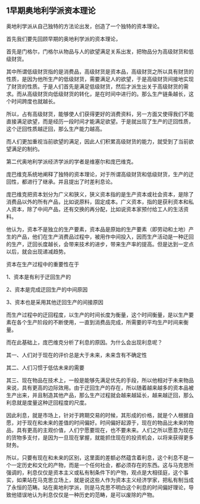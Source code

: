 <h2>1早期奥地利学派资本理论</h2><p data-pid="JyctIF5c">奥地利学派从自己独特的方法论出发，创造了一个独特的资本理论。</p><p data-pid="_zt89hAj">首先我们要先回顾早期的奥地利学派的资本理论，</p><p data-pid="gqUGxa-l">首先是门格尔，门格尔从物品与人的欲望满足关系出发，把物品分为高级财货和低级财货。</p><p data-pid="4ux62_za">其中所谓低级财货指的是消费品，高级财货是资本品，高级财货之所以具有财货的性质，是因为他所生产的低级财货，需要满足人的欲望，于是高级财货间接地实现了财货的性质。于是人们首先是满足低级财货，然后才派生出关于高级财货的需求。而从高级财货向低级财货的转化，是在时间中进行的。那么生产链条越长，这个时间跨度也就越长。</p><p data-pid="9fm66ppI">所以，占有高级财货，能够使人们获得更好的消费资料，另一方面又使得我们不能直接满足欲望，而是经历一段时间才能满足欲望。于是就出现了生产的迂回性质，这个迂回性质越迂回，那么生产能力越高。</p><p data-pid="69WIlTpH">而人们更加重视当前欲望的满足，因此人们积累高级财货的能力，就受到了当前欲望满足的制约。</p><p data-pid="eABLeSjk">第二代奥地利学派经济学派的学者是维塞尔和庞巴维克。</p><p data-pid="yYKr34Se">庞巴维克系统地阐释了独特的资本理论，对于所谓高级财货和低级财货，生产的迂回性，都进行了继承。并且提出了时差利息论。</p><p data-pid="cry-cpAT">庞巴维克把资本划分为广义和狭义，狭义资本指的是生产资本或社会资本，是除了消费品以外的所有产品，比如说原料，固定成本。广义资本，指的是获利资本和私人资本，除了中间产品，还有交换的再分配，比如说资本家预付给工人的生活资料。</p><p data-pid="LTtAIAJh">他认为，资本不是独立的生产要素，资本品是原始的生产要素（即劳动和土地）产生的产品，他们在生产消费品过程中，被用作中间投入，因而生产活动是一种迂回的生产，迂回长度越长，会带来技术的进步，带来生产率的提高。但是达到一定点以后，就会出现递减趋势。</p><p data-pid="Ny3M9_wJ">资本在生产过程中的重要性在于</p><p data-pid="dM9srXVR">1、资本是有利于迂回生产的</p><p data-pid="GtItnllI">2、资本是完成迂回生产的中间原因</p><p data-pid="oVZu6oOH">3、资本也是采用其他迂回生产的间接原因</p><p data-pid="WB1kjKPV">而生产过程中的迂回程度，以生产的时间长度为衡量，这个时间衡量，是以生产要素在各个生产阶段的不断使用，一直到消费品完成，所需要的平均生产时间来衡量。</p><p data-pid="ccE-qe6f">而在此基础上，庞巴维克分析了利息的原因。为什么会出现利息呢？</p><p data-pid="AEf3KPeq">其一、人们对于现在的评价总是大于未来，未来含有不确定性</p><p data-pid="CZXkZop_">其二、人们习惯于低估未来的需要</p><p data-pid="TkHgGwa_">其三、现在物品在技术上，一般是能够先满足优先的手段，所以他相对于未来物品来说，具有更高的边际效用。由于迂回生产的存在，所以随着越来越多的资本品被生产出来，并且制造其他产品，那么生产过程就会越来越延长，越来越迂回，那么利息就是度量这种迂回程度的尺度。</p><p data-pid="g7nceJ4x">因此利息，就是市场上，针对于跨期交易的时候，其形成的价格，就是个人根据自愿，对于现在和未来的差值的时间偏好。时间偏好起源于，现在的物品比未来的物品，具有更高的主观价值，人们宁愿要现在，也不要未来。人们之所以愿意为现在的货物多支付，是因为一旦现在掌握，就能抓住现在的投资机会，以将来获得更多财务。</p><p data-pid="7643PQE5">所以，只要有现在和未来的区别，这里面的差额必然蕴含着利息，这个利息不是一个一定历史和文化的产物，而是一个任何社会，都必须存在的东西。这与马克思所强调的，利息仅仅是资本主义或私有制条件下的产物，观点是大相径庭，这个事实，如果站在马克思立场上，就是说这些人作为资本主义经济学家，把私有制当成了永恒的范畴。站在奥地利学派，则是马克思不明白这个利息的时间偏好理论，导致他错误地认为利息仅仅是一种历史的范畴，是可以废除的产物。</p><p></p>
